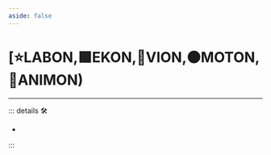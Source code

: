 ```yaml
---
aside: false
---
```

# [⭐<labor>LABON</labor>,🟩<ekos>EKON</ekos>,🔻<via>VION</via>,🟠<motor>MOTON</motor>,💜<anima>ANIMON</anima>)

---

<!-- =================================================== -->
<!-- =================================================== -->
<!-- =================================================== -->
<!-- =================================================== -->
<!-- =================================================== -->
::: details 🛠

-

:::
